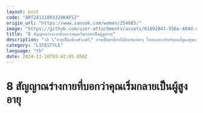 ```yaml
---
layout: post
code: "ART24111803320KAFSJ"
origin_url: "https://www.sanook.com/women/254885/"
image: "https://github.com/user-attachments/assets/61892841-556e-404d-acb3-ba7bb29550fb"
title: "8 สัญญาณร่างกายที่บอกว่าคุณเริ่มกลายเป็นผู้สูงอายุ"
description: "วลี \"อายุเป็นเพียงตัวเลข\" อาจเป็นคำที่เราได้ยินกันบ่อยๆ โดยเฉพาะสำหรับคนที่ดูแลสุขภาพตัวเองเป็นอย่างดี"
category: "LIFESTYLE"
language: "th"
date: 2024-11-18T03:42:05.056Z
---
```


# 8 สัญญาณร่างกายที่บอกว่าคุณเริ่มกลายเป็นผู้สูงอายุ
